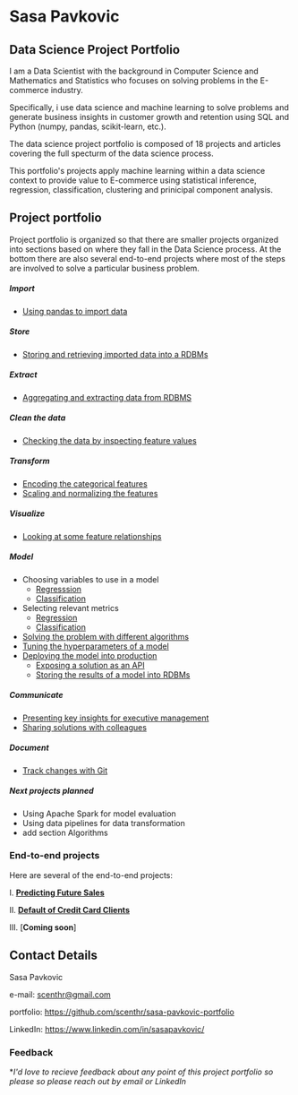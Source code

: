 # Sasa Pavkovic

## Data Science Project Portfolio

I am a Data Scientist with the background in Computer Science and Mathematics and Statistics who focuses on solving problems in the E-commerce industry.

Specifically, i use data science and machine learning to solve problems and generate business insights in customer growth and retention using SQL and Python (numpy, pandas, scikit-learn, etc.).

The data science project portfolio is composed of 18 projects and articles covering the full specturm of the data science process.

This portfolio's projects apply machine learning within a data science context to provide value to E-commerce using statistical inference, regression, classification, clustering and prinicipal component analysis.

## Project portfolio

Project portfolio is organized so that there are smaller projects organized into sections based on where they fall in the Data Science process. At the bottom there are also several end-to-end projects where most of the steps are involved to solve a particular business problem.

##### Import

  - <a href="https://github.com/scenthr/sasa-pavkovic-portfolio/blob/master/pandas-import-structured-data/pandas-import-structured-data.ipynb" target="_blank">Using pandas to import data</a>

##### Store
  - [Storing and retrieving imported data into a RDBMs](https://github.com/scenthr/sasa-pavkovic-portfolio/blob/master/storing-retrieving-data-sql-lite/storing-retrieving-data-sql-lite.ipynb)

##### Extract
  - [Aggregating and extracting data from RDBMS](https://github.com/scenthr/sasa-pavkovic-portfolio/blob/master/storing-retrieving-data-sql-lite/storing-retrieving-data-sql-lite.ipynb)

##### Clean the data
  - [Checking the data by inspecting feature values](https://github.com/scenthr/sasa-pavkovic-portfolio/blob/master/check-data-feature-values/check-data-feature-values.ipynb)

##### Transform
  - [Encoding the categorical features](https://github.com/scenthr/sasa-pavkovic-portfolio/blob/master/encoding-categorical-features/encoding-categorical-features.ipynb)
  - [Scaling and normalizing the features](https://github.com/scenthr/sasa-pavkovic-portfolio/blob/master/scaling-normalizing-features/scaling-normalizing-features.ipynb)

##### Visualize
  - [Looking at some feature relationships](https://github.com/scenthr/sasa-pavkovic-portfolio/blob/master/explore-feature-relationships/explore-feature-relationships.pdf)

##### Model
  - Choosing variables to use in a model
    - [Regresssion](https://github.com/scenthr/sasa-pavkovic-portfolio/blob/master/choosing-variables-regression/choosing-variables-regression.ipynb)
    - [Classification](https://github.com/scenthr/sasa-pavkovic-portfolio/blob/master/choosing-variables-classification/choosing-variables-classification.ipynb)
  - Selecting relevant metrics
    - [Regression](https://github.com/scenthr/sasa-pavkovic-portfolio/blob/master/selecting-relevant-metrics/selecting-relevant-metrics-regression.ipynb)
    - [Classification](https://github.com/scenthr/sasa-pavkovic-portfolio/blob/master/selecting-relevant-metrics/selecting-relevant-metrics-classification.ipynb)
  - [Solving the problem with different algorithms](https://github.com/scenthr/sasa-pavkovic-portfolio/blob/master/solving-different-algorithms/solving-different-algorithms.ipynb)
  - [Tuning the hyperparameters of a model](https://github.com/scenthr/sasa-pavkovic-portfolio/blob/master/hyperparameter-tuning/hyperparameter-tuning.ipynb)
  - [Deploying the model into production](https://github.com/scenthr/sasa-pavkovic-portfolio/blob/master/deploying-model/deploying-model-overview.ipynb)
    - [Exposing a solution as an API](https://github.com/scenthr/sasa-pavkovic-portfolio/blob/master/deploying-model/Flask-REST-API)
    - [Storing the results of a model into RDBMs](https://github.com/scenthr/sasa-pavkovic-portfolio/blob/master/deploying-model/model-results-to-rdbms/model-results-to-rdbms.ipynb)

##### Communicate
  - [Presenting key insights for executive management](https://github.com/scenthr/sasa-pavkovic-portfolio/blob/master/presenting-key-insights/presenting-key-insights.ipynb)
  - [Sharing solutions with colleagues](https://github.com/scenthr/sasa-pavkovic-portfolio/blob/master/share-with-colleagues/share-with-colleagues.ipynb)

##### Document
  - [Track changes with Git](https://github.com/scenthr/sasa-pavkovic-portfolio/blob/master/commiting-to-git/commiting-to-git.ipynb)

##### Next projects planned
  - Using Apache Spark for model evaluation
  - Using data pipelines for data transformation
  - add section Algorithms

### End-to-end projects

Here are several of the end-to-end projects:

I. [**Predicting Future Sales**](https://github.com/scenthr/sasa-pavkovic-portfolio/blob/master/end-to-end-projects/predict-future-sales/predict-future-sales.ipynb)

II. [**Default of Credit Card Clients**](https://github.com/scenthr/sasa-pavkovic-portfolio/blob/master/end-to-end-projects/default-of-credit-card-clients/default-of-credit-card-clients.ipynb)

III. [**Coming soon**]

## Contact Details

Sasa Pavkovic

e-mail: scenthr@gmail.com

portfolio: https://github.com/scenthr/sasa-pavkovic-portfolio

LinkedIn: https://www.linkedin.com/in/sasapavkovic/

### Feedback

**I'd love to recieve feedback about any point of this project portfolio so please
so please reach out by email or LinkedIn*
